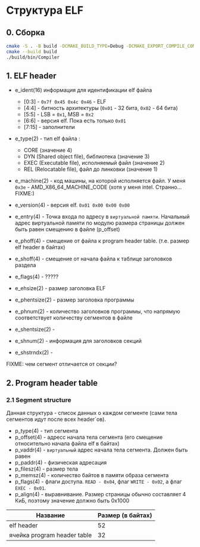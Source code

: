 # Структура ELF

## 0. Cборка
```sh
cmake -S . -B build -DCMAKE_BUILD_TYPE=Debug -DCMAKE_EXPORT_COMPILE_COMMANDS=ON
cmake --build build
./build/bin/Compiler
```

## 1. ELF header

* e_ident(16) информация для идентификации elf файла
    * [0:3] - `0x7f 0x45 0x4c 0x46` - ELF
    * [4:4] - битность архитектуры (`0x01` - 32 бита, `0x02` - 64 бита)
    * [5:5] - LSB = `0x1`, MSB = `0x2`
    * [6:6] - версия elf. Пока есть только `0x01`
    * [7:15] - заполнители

* e_type(2) - тип elf файла :
    * CORE (значение 4)
    * DYN (Shared object file), библиотека (значение 3)
    * EXEC (Executable file), исполняемый файл (значение 2)
    * REL (Relocatable file), файл до линковки (значение 1)

* e_machine(2)     - код машины, на которой исполняется файл. У меня `0x3e` - AMD_X86_64_MACHINE_CODE (хотя у меня intel. Странно... FIXME:)
* e_version(4) - версия elf. `0x01 0x00 0x00 0x00`
* e_entry(4)       - Точка входа по адресу в `виртуальной памяти`. Начальный адрес виртуальной памяти по модулю размера страницы должен быть равен смещению в файле (p_offset)
* e_phoff(4)       - смещение от файла к program header table. (т.е. размер elf header в байтах)
* e_shoff(4)       - смещение от начала файла к таблице заголовков раздела
* e_flags(4)       - ?????
* e_ehsize(2)      - размер заголовка ELF
* e_phentsize(2)   - размер заголовка программы
* e_phnum(2)       - количество заголовков программы, что напрямую соответствует количеству сегментов в файле

* e_shentsize(2)    -
* e_shnum(2)        - информация для заголовков секций
* e_shstrndx(2)     -

FIXME: чем сегмент отличается от секции?

## 2. Program header table

### 2.1 Segment structure

Данная структура - список данных о каждом сегменте (сами тела сегментов идут после всех header`ов).

* p_type(4)     - тип сегмента
* p_offset(4)   - адресс начала тела сегмента (его смещение относительно начала файла elf в байтах)
* p_vaddr(4)    - `виртуальный` адрес начала тела сегмента. Должен быть равен
* p_paddr(4)    - физическая адресация
* p_filesz(4)   - размер тела
* p_memsz(4)    - количество байтов в памяти образа сегмента
* p_flags(4)    - флаги доступа. `READ - 0x04`, флаг `WRITE - 0x02`, а флаг `EXEC - 0x01`.
* p_align(4)    - выравнивание. Размер страницы обычно составляет 4 КиБ, поэтому значение должно быть 0x1000

Название                        | Размер (в байтах) |
--------------------------------|-------------------|
elf header                      |       52          |
ячейка program header table     |       32          |
